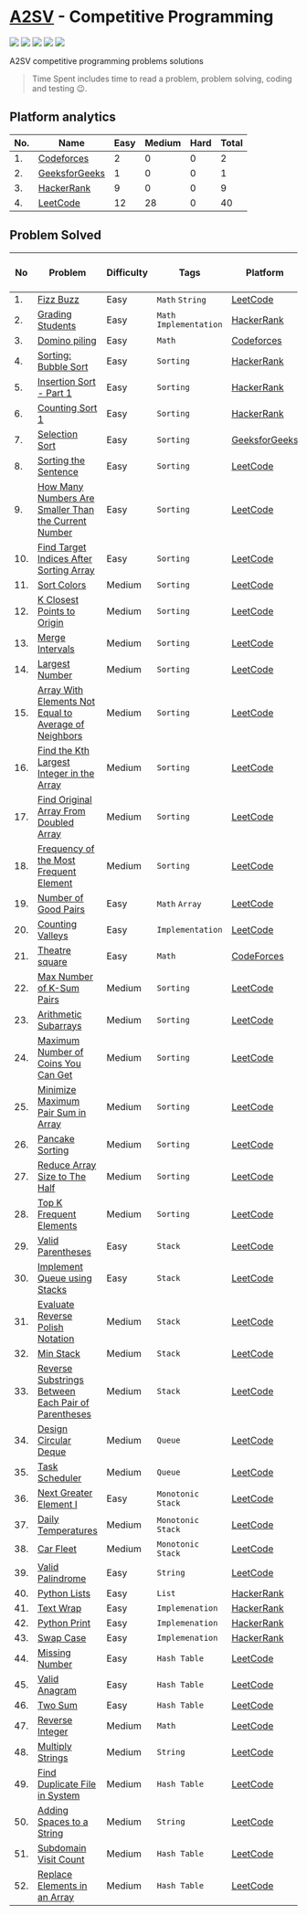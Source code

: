 # [A2SV](https://a2sv.org) - Competitive Programming
<p align="left">
  <img src="https://img.shields.io/badge/Problem Solved-52-green?style=for-the-badge" />
  <img src="https://img.shields.io/badge/Total%20Tries-73-red?style=for-the-badge" />
  <img src="https://img.shields.io/badge/Total%20Time%20Spent-662 Min-blue?style=for-the-badge" />
  <img src="https://img.shields.io/badge/51-yellow?style=for-the-badge&logo=python" />
  <img src="https://img.shields.io/badge/1-teal?style=for-the-badge&logo=cplusplus" />
</p>
A2SV competitive programming problems solutions

> Time Spent includes time to read a problem, problem solving, coding and testing :wink:.

## Platform analytics
| No. | Name | Easy | Medium | Hard | Total |
| --- | ---- | ---- | ------ | ---- | ----- |
| 1. | [Codeforces](https://codeforces.com/pofile/wende) | 2 | 0 | 0 | 2 |
| 2. | [GeeksforGeeks](https://auth.geeksforgeeks.org/user/wendiradame/) | 1 | 0 | 0 | 1 |
| 3. | [HackerRank](https://www.hackerrank.com/Wendirad) | 9 | 0 | 0 | 9 |
| 4. | [LeetCode](https://leetcode.com/Wendirad) | 12 | 28 | 0 | 40 |

## Problem Solved

| No | Problem | Difficulty | Tags | Platform | Tries | Time Spent (Min) | Programming Language |
| -- | ----- | ----| --------| ----- | ----- | ---------- | -------------------- |
| 1. | [Fizz Buzz](https://leetcode.com/problems/fizz-buzz/) | Easy | `Math` `String` | [LeetCode](#platform-analytics) | [**#1**](https://github.com/wendirad/competitive-programming/blob/main/leetcode/easy/fizz-buzz.py) | 2 | Python |
| 2. | [Grading Students](https://www.hackerrank.com/challenges/grading/problem)| Easy | `Math` `Implementation` | [HackerRank](#platform-analytics) | [**#1**](https://github.com/wendirad/competitive-programming/blob/main/hackerrank/easy/grading.py) | 6 | Python |
| 3. | [Domino piling](https://codeforces.com/problemset/problem/50/A) | Easy | `Math` | [Codeforces](#platform-analytics) | [#1](https://github.com/wendirad/competitive-programming/blob/main/codeforces/easy/domino-piling.py) | 10 | Python |
| 4. | [Sorting: Bubble Sort](https://www.hackerrank.com/challenges/ctci-bubble-sort/problem) | Easy | `Sorting` | [HackerRank](#platform-analytics)  | [**#1**](https://github.com/wendirad/competitive-programming/blob/main/hackerrank/easy/ctci-bubble-sort.cpp) | 5 | C++ |
| 5. | [Insertion Sort - Part 1](https://www.hackerrank.com/challenges/insertionsort1/problem) | Easy | `Sorting` | [HackerRank](#platform-analytics) | [**#1**](https://github.com/wendirad/competitive-programming/blob/main/hackerrank/easy/insertionsort1.py) | 11 | Python |
| 6. | [Counting Sort 1](https://www.hackerrank.com/challenges/countingsort1/problem) | Easy | `Sorting` | [HackerRank](#platform-analytics) | [**#2**](https://github.com/wendirad/competitive-programming/blob/main/hackerrank/easy/countingsort1.py) | 5 | Python |
| 7. | [Selection Sort](https://practice.geeksforgeeks.org/problems/selection-sort/1) | Easy | `Sorting` | [GeeksforGeeks](#platform-analytics) | [**#1**](https://github.com/wendirad/competitive-programming/blob/main/geeksforgeeks/easy/selection-sort.py) | 2 | Python |
| 8. | [Sorting the Sentence](https://leetcode.com/problems/sorting-the-sentence/) | Easy | `Sorting` | [LeetCode](#platform-analytics) | [**#1**](https://github.com/wendirad/competitive-programming/blob/main/leetcode/easy/sorting-the-sentence.py) | 3 | Python |
| 9. | [How Many Numbers Are Smaller Than the Current Number](https://leetcode.com/problems/how-many-numbers-are-smaller-than-the-current-number/) | Easy | `Sorting` | [LeetCode](#platform-analytics) | [**#1**](https://github.com/wendirad/competitive-programming/blob/main/leetcode/easy/how-many-numbers-are-smaller-than-the-current-number.py) | 2 | Python |
| 10. | [Find Target Indices After Sorting Array](https://leetcode.com/problems/find-target-indices-after-sorting-array/) | Easy | `Sorting` | [LeetCode](#platform-analytics) | [**#1**](https://github.com/wendirad/competitive-programming/blob/main/leetcode/easy/find-target-indices-after-sorting-array.py) | 2 | Python |
| 11. | [Sort Colors](https://leetcode.com/problems/sort-colors/) | Medium | `Sorting` | [LeetCode](#platform-analytics) | [**#1**](https://github.com/wendirad/competitive-programming/blob/main/leetcode/medium/sort-colors.py) | 5 | Python |
| 12. | [K Closest Points to Origin](https://leetcode.com/problems/k-closest-points-to-origin/) | Medium | `Sorting` | [LeetCode](#platform-analytics) | [**#1**](https://github.com/wendirad/competitive-programming/blob/main/leetcode/medium/k-closest-points-to-origin.py) | 2 | Python |
| 13. | [Merge Intervals](https://leetcode.com/problems/merge-intervals/) | Medium | `Sorting` | [LeetCode](#platform-analytics) | [**#2**](https://github.com/wendirad/competitive-programming/blob/main/leetcode/medium/merge-intervals.py) | 8 | Python |
| 14. | [Largest Number](https://leetcode.com/problems/largest-number/) | Medium | `Sorting` | [LeetCode](#platform-analytics) | [**#4**](https://github.com/wendirad/competitive-programming/blob/main/leetcode/medium/largest-number.py) | 57 | Python |
| 15. | [Array With Elements Not Equal to Average of Neighbors](https://leetcode.com/problems/array-with-elements-not-equal-to-average-of-neighbors/) | Medium | `Sorting` | [LeetCode](#platform-analytics) | [**#2**](https://github.com/wendirad/competitive-programming/blob/main/leetcode/medium/array-with-elements-not-equal-to-average-of-neighbors.py) | 22 | Python |
| 16. | [Find the Kth Largest Integer in the Array](https://leetcode.com/problems/find-the-kth-largest-integer-in-the-array/) | Medium | `Sorting` | [LeetCode](#platform-analytics) | [**#1**](https://github.com/wendirad/competitive-programming/blob/main/leetcode/medium/find-the-kth-largest-integer-in-the-array.py) | 2 | Python |
| 17. | [Find Original Array From Doubled Array](https://leetcode.com/problems/find-original-array-from-doubled-array/) | Medium | `Sorting` | [LeetCode](#platform-analytics) | [**#1**](https://github.com/wendirad/competitive-programming/blob/main/leetcode/medium/find-original-array-from-doubled-array.py) | 15 | Python |
| 18. | [Frequency of the Most Frequent Element](https://leetcode.com/problems/frequency-of-the-most-frequent-element/) | Medium | `Sorting` | [LeetCode](#platform-analytics) | [**#3**](https://github.com/wendirad/competitive-programming/blob/main/leetcode/medium/frequency-of-the-most-frequent-element.py) | 102 | Python |
| 19. | [Number of Good Pairs](https://leetcode.com/problems/number-of-good-pairs/) | Easy | `Math` `Array` | [LeetCode](#platform-analytics) | [**#1**](https://github.com/wendirad/competitive-programming/blob/main/leetcode/easy/number-of-good-pairs.py) | 1 | Python |
| 20. | [Counting Valleys](https://www.hackerrank.com/challenges/counting-valleys/problem) | Easy | `Implementation` | [LeetCode](#platform-analytics) | [**#1**](https://github.com/wendirad/competitive-programming/blob/main/hackerrank/easy/counting-valleys.py) | 12 | Python |
| 21. | [Theatre square](https://codeforces.com/problemset/problem/1/A) | Easy | `Math` | [CodeForces](#platform-analytics) | [**#1**](https://github.com/wendirad/competitive-programming/blob/main/codeforces/easy/theatre-square.py) | 2 | Python |
| 22. | [Max Number of K-Sum Pairs](https://leetcode.com/problems/max-number-of-k-sum-pairs/) | Medium | `Sorting` | [LeetCode](#platform-analytics) | [**#3**](https://github.com/wendirad/competitive-programming/blob/main/leetcode/medium/max-number-of-k-sum-pairs.py) | 42 | Python |
| 23. | [Arithmetic Subarrays](https://leetcode.com/problems/arithmetic-subarrays/) | Medium | `Sorting` | [LeetCode](#platform-analytics) | [**#1**](https://github.com/wendirad/competitive-programming/blob/main/leetcode/medium/arithmetic-subarrays.py) | 6 | Python |
| 24. | [Maximum Number of Coins You Can Get](https://leetcode.com/problems/maximum-number-of-coins-you-can-get/) | Medium | `Sorting` | [LeetCode](#platform-analytics) | [**#1**](https://github.com/wendirad/competitive-programming/blob/main/leetcode/medium/maximum-number-of-coins-you-can-get.py) | 9 | Python |
| 25. | [Minimize Maximum Pair Sum in Array](https://leetcode.com/problems/minimize-maximum-pair-sum-in-array/) | Medium | `Sorting` | [LeetCode](#platform-analytics) | [**#1**](https://github.com/wendirad/competitive-programming/blob/main/leetcode/medium/minimize-maximum-pair-sum-in-array.py) | 6 | Python |
| 26. | [Pancake Sorting](https://leetcode.com/problems/pancake-sorting/) | Medium | `Sorting` | [LeetCode](#platform-analytics) | [**#1**](https://github.com/wendirad/competitive-programming/blob/main/leetcode/medium/pancake-sorting.py) | 26 | Python |
| 27. | [Reduce Array Size to The Half](https://leetcode.com/problems/reduce-array-size-to-the-half/) | Medium | `Sorting` | [LeetCode](#platform-analytics) | [**#1**](https://github.com/wendirad/competitive-programming/blob/main/leetcode/medium/reduce-array-size-to-the-half.py) | 4 | Python |
| 28. | [Top K Frequent Elements](https://leetcode.com/problems/top-k-frequent-elements/) | Medium | `Sorting` | [LeetCode](#platform-analytics) | [**#1**](https://github.com/wendirad/competitive-programming/blob/main/leetcode/medium/top-k-frequent-elements.py) | 2 | Python |
| 29. | [Valid Parentheses](https://leetcode.com/problems/valid-parentheses/) | Easy | `Stack` | [LeetCode](#platform-analytics) | [**#1**](https://github.com/wendirad/competitive-programming/blob/main/leetcode/easy/valid-parentheses.py) | 2 | Python |
| 30. | [Implement Queue using Stacks](https://leetcode.com/problems/implement-queue-using-stacks/) | Easy | `Stack` | [LeetCode](#platform-analytics) | [**#1**](https://github.com/wendirad/competitive-programming/blob/main/leetcode/easy/implement-queue-using-stacks.py) | 2 | Python |
| 31. | [Evaluate Reverse Polish Notation](https://leetcode.com/problems/evaluate-reverse-polish-notation/) | Medium | `Stack` | [LeetCode](#platform-analytics) | [**#1**](https://github.com/wendirad/competitive-programming/blob/main/leetcode/medium/evaluate-reverse-polish-notation.py) | 5 | Python |
| 32. | [Min Stack](https://leetcode.com/problems/min-stack/) | Medium | `Stack` | [LeetCode](#platform-analytics) | [**#3**](https://github.com/wendirad/competitive-programming/blob/main/leetcode/medium/min-stack.py) | 20 | Python |
| 33. | [Reverse Substrings Between Each Pair of Parentheses](https://leetcode.com/problems/reverse-substrings-between-each-pair-of-parentheses/) | Medium | `Stack` | [LeetCode](#platform-analytics) | [**#1**](https://github.com/wendirad/competitive-programming/blob/main/leetcode/medium/reverse-substrings-between-each-pair-of-parentheses.py) | 5 | Python |
| 34. | [Design Circular Deque](https://leetcode.com/problems/design-circular-deque/) | Medium | `Queue` | [LeetCode](#platform-analytics) | [**#2**](https://github.com/wendirad/competitive-programming/blob/main/leetcode/medium/design-circular-deque.py) | 20 | Python |
| 35. | [Task Scheduler](https://leetcode.com/problems/task-scheduler/) | Medium | `Queue` | [LeetCode](#platform-analytics) | [**#1**](https://github.com/wendirad/competitive-programming/blob/main/leetcode/medium/task-scheduler.py) | 33 | Python |
| 36. | [Next Greater Element I](https://leetcode.com/problems/next-greater-element-i/) | Easy | `Monotonic Stack` | [LeetCode](#platform-analytics) | [**#1**](https://github.com/wendirad/competitive-programming/blob/main/leetcode/medium/next-greater-element-i.py) | 13 | Python |
| 37. | [Daily Temperatures](https://leetcode.com/problems/daily-temperatures/) | Medium | `Monotonic Stack` | [LeetCode](#platform-analytics) | [**#5**](https://github.com/wendirad/competitive-programming/blob/main/leetcode/medium/daily-temperatures.py) | 55 | Python |
| 38. | [Car Fleet](https://leetcode.com/problems/car-fleet/) | Medium | `Monotonic Stack` | [LeetCode](#platform-analytics) | [**#2**](https://github.com/wendirad/competitive-programming/blob/main/leetcode/medium/car-fleet.py) | 75 | Python |
| 39. | [Valid Palindrome](https://leetcode.com/problems/valid-palindrome/) | Easy | `String` | [LeetCode](#platform-analytics) | [**#1**](https://github.com/wendirad/competitive-programming/blob/main/leetcode/easy/valid-palindrome.py) | 2 | Python |
| 40. | [Python Lists](https://www.hackerrank.com/challenges/python-lists/problem)| Easy | `List` | [HackerRank](#platform-analytics) | [**#1**](https://github.com/wendirad/competitive-programming/blob/main/hackerrank/easy/python-lists.py) | 9 | Python |
| 41. | [Text Wrap](https://www.hackerrank.com/challenges/text-wrap/problem)| Easy | `Implemenation` | [HackerRank](#platform-analytics) | [**#1**](https://github.com/wendirad/competitive-programming/blob/main/hackerrank/easy/text-wrap.py) | 2 | Python |
| 42. | [Python Print](https://www.hackerrank.com/challenges/python-print/problem)| Easy | `Implemenation` | [HackerRank](#platform-analytics) | [**#1**](https://github.com/wendirad/competitive-programming/blob/main/hackerrank/easy/python-print.py) | 1 | Python |
| 43. | [Swap Case](https://www.hackerrank.com/challenges/swap-case/problem)| Easy | `Implemenation` | [HackerRank](#platform-analytics) | [**#1**](https://github.com/wendirad/competitive-programming/blob/main/hackerrank/easy/swap-case.py) | 1 | Python |
| 44. | [Missing Number](https://leetcode.com/problems/missing-number/) | Easy | `Hash Table` | [LeetCode](#platform-analytics) | [**#1**](https://github.com/wendirad/competitive-programming/blob/main/leetcode/easy/missing-number.py) | 2 | Python |
| 45. | [Valid Anagram](https://leetcode.com/problems/valid-anagram/) | Easy | `Hash Table` | [LeetCode](#platform-analytics) | [**#1**](https://github.com/wendirad/competitive-programming/blob/main/leetcode/easy/valid-anagram.py) | 5 | Python |
| 46. | [Two Sum](https://leetcode.com/problems/two-sum/) | Easy | `Hash Table` | [LeetCode](#platform-analytics) | [**#1**](https://github.com/wendirad/competitive-programming/blob/main/leetcode/easy/two-sum.py) | 3 | Python |
| 47. | [Reverse Integer](https://leetcode.com/problems/reverse-integer/) | Medium | `Math` | [LeetCode](#platform-analytics) | [**#3**](https://github.com/wendirad/competitive-programming/blob/main/leetcode/medium/reverse-integer.py) | 9 | Python |
| 48. | [Multiply Strings](https://leetcode.com/problems/multiply-strings/) | Medium | `String` | [LeetCode](#platform-analytics) | [**#1**](https://github.com/wendirad/competitive-programming/blob/main/leetcode/medium/multiply-strings.py) | 9 | Python |
| 49. | [Find Duplicate File in System](https://leetcode.com/problems/find-duplicate-file-in-system/) | Medium | `Hash Table` | [LeetCode](#platform-analytics) | [**#1**](https://github.com/wendirad/competitive-programming/blob/main/leetcode/medium/find-duplicate-file-in-system.py) | 6 | Python |
| 50. | [Adding Spaces to a String](https://leetcode.com/problems/adding-spaces-to-a-string/) | Medium | `String` | [LeetCode](#platform-analytics) | [**#1**](https://github.com/wendirad/competitive-programming/blob/main/leetcode/medium/adding-spaces-to-a-string.py) | 4 | Python |
| 51. | [Subdomain Visit Count](https://leetcode.com/problems/subdomain-visit-count/) | Medium | `Hash Table` | [LeetCode](#platform-analytics) | [**#2**](https://github.com/wendirad/competitive-programming/blob/main/leetcode/medium/subdomain-visit-count.py) | 14 | Python |
| 52. | [Replace Elements in an Array](https://leetcode.com/problems/replace-elements-in-an-array/) | Medium | `Hash Table` | [LeetCode](#platform-analytics) | [**#1**](https://github.com/wendirad/competitive-programming/blob/main/leetcode/medium/replace-elements-in-an-array.py) | 4 | Python |
